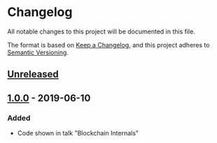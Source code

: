 # Changelog
All notable changes to this project will be documented in this file.

The format is based on [Keep a Changelog](https://keepachangelog.com/en/1.0.0/),
and this project adheres to [Semantic Versioning](https://semver.org/spec/v2.0.0.html).

## [Unreleased]

## [1.0.0] - 2019-06-10
### Added
- Code shown in talk "Blockchain Internals"

[Unreleased]: https://github.com/NicolaCostantino/Blockchain-Internals/compare/v1.0.0...HEAD
[1.0.0]: https://github.com/NicolaCostantino/Blockchain-Internals/releases/tag/v1.0.0